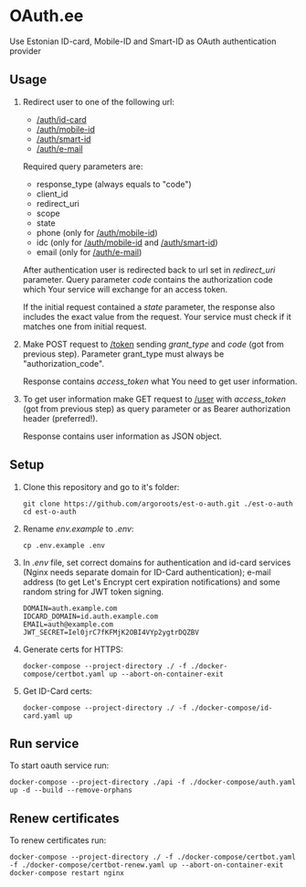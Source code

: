 # OAuth.ee

Use Estonian ID-card, Mobile-ID and Smart-ID as OAuth authentication provider

## Usage
1. Redirect user to one of the following url:
    - [/auth/id-card]()
    - [/auth/mobile-id]()
    - [/auth/smart-id]()
    - [/auth/e-mail]()

    Required query parameters are:
    - response_type (always equals to "code")
    - client_id
    - redirect_uri
    - scope
    - state
    - phone (only for [/auth/mobile-id]())
    - idc (only for [/auth/mobile-id]() and [/auth/smart-id]())
    - email (only for [/auth/e-mail]())

    After authentication user is redirected back to url set in *redirect_uri* parameter. Query parameter *code* contains the authorization code which Your service will exchange for an access token.

    If the initial request contained a *state* parameter, the response also includes the exact value from the request. Your service must check if it matches one from initial request.

3. Make POST request to [/token]() sending *grant_type* and *code* (got from previous step). Parameter grant_type must always be "authorization_code".

    Response contains *access_token* what You need to get user information.

4. To get user information make GET request to [/user]() with *access_token* (got from previous step) as query parameter or as Bearer authorization header (preferred!).

    Response contains user information as JSON object.

## Setup
1. Clone this repository and go to it's folder:
    ```shell
    git clone https://github.com/argoroots/est-o-auth.git ./est-o-auth
    cd est-o-auth
    ```
1. Rename _env.example_ to _.env_:
    ```shell
    cp .env.example .env
    ```
1. In _.env_ file, set correct domains for authentication and id-card services (Nginx needs separate domain for ID-Card authentication); e-mail address (to get Let's Encrypt cert expiration notifications) and some random string for JWT token signing.
    ```
    DOMAIN=auth.example.com
    IDCARD_DOMAIN=id.auth.example.com
    EMAIL=auth@example.com
    JWT_SECRET=Iel0jrC7fKFMjK2OBI4VYp2ygtrDQZBV
    ```
1. Generate certs for HTTPS:
    ```shell
    docker-compose --project-directory ./ -f ./docker-compose/certbot.yaml up --abort-on-container-exit
    ```
1. Get ID-Card certs:
    ```shell
    docker-compose --project-directory ./ -f ./docker-compose/id-card.yaml up
    ```

## Run service
To start oauth service run:
```shell
docker-compose --project-directory ./api -f ./docker-compose/auth.yaml up -d --build --remove-orphans
```

## Renew certificates
To renew certificates run:
```shell
docker-compose --project-directory ./ -f ./docker-compose/certbot.yaml -f ./docker-compose/certbot-renew.yaml up --abort-on-container-exit
docker-compose restart nginx
```
